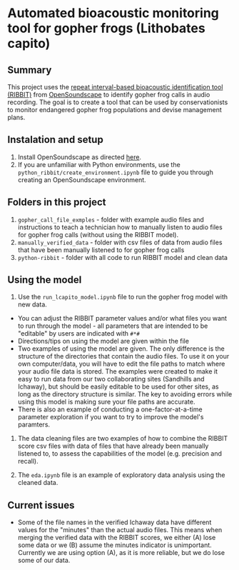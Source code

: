 # Automated bioacoustic monitoring tool for gopher frogs (Lithobates capito)

## Summary

This project uses the [repeat interval-based bioacoustic identification tool (RIBBIT)](https://conbio.onlinelibrary.wiley.com/doi/epdf/10.1111/cobi.13718) from [OpenSoundscape](http://opensoundscape.org/en/latest/) to identify gopher frog calls in audio recording. The goal is to create a tool that can be used by conservationists to monitor endangered gopher frog populations and devise management plans. 

## Instalation and setup 

1. Install OpenSoundscape as directed [here](http://opensoundscape.org/en/latest/). 
1. If you are unfamiliar with Python environments, use the `python_ribbit/create_environment.ipynb` file to guide you through creating an OpenSoundscape environment. 


## Folders in this project 

1. `gopher_call_file_exmples` - folder with example audio files and instructions to teach a technician how to manually listen to audio files for gopher frog calls (without using the RIBBIT model). 
1. `manually_verified_data` - folder with csv files of data from audio files that have been manually listened to for gopher frog calls
1. `python-ribbit` - folder with all code to run RIBBIT model and clean data 


## Using the model 

1. Use the `run_lcapito_model.ipynb` file to run the gopher frog model with new data. 
  * You can adjust the RIBBIT parameter values and/or what files you want to run through the model - all parameters that are intended to be "editable" by users are indicated with `#*#` 
  * Directions/tips on using the model are given within the file 
  * Two examples of using the model are given. The only difference is the structure of the directories that contain the audio files. To use it on your own computer/data, you will have to edit the file paths to match where your audio file data is stored. The examples were created to make it easy to run data from our two collaborating sites (Sandhills and Ichaway), but should be easily editable to be used for other sites, as long as the directory structure is similar. The key to avoiding errors while using this model is making sure your file paths are accurate. 
  * There is also an example of conducting a one-factor-at-a-time parameter exploration if you want to try to improve the model's paramters. 

1. The data cleaning files are two examples of how to combine the RIBBIT score csv files with data of files that have already been manually listened to, to assess the capabilities of the model (e.g. precision and recall). 

1. The `eda.ipynb` file is an example of exploratory data analysis using the cleaned data. 

## Current issues

* Some of the file names in the verified Ichaway data have different values for the "minutes" than the actual audio files. This means when merging the verified data with the RIBBIT scores, we either (A) lose some data or we (B) assume the minutes indicator is unimportant. Currently we are using option (A), as it is more reliable, but we do lose some of our data. 


  
  